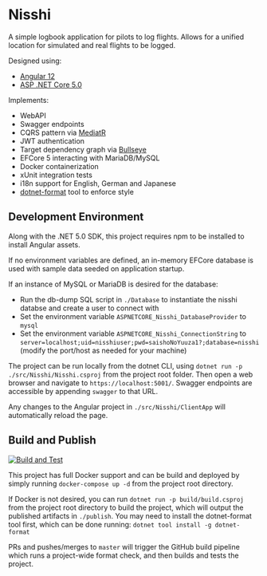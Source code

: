 # Nisshi
A simple logbook application for pilots to log flights. Allows for a unified location for simulated and real flights to be logged.

Designed using:
- [Angular 12](https://github.com/angular/angular) 
- [ASP .NET Core 5.0](https://github.com/dotnet/aspnetcore)

Implements:
- WebAPI
- Swagger endpoints
- CQRS pattern via [MediatR](https://github.com/jbogard/MediatR)
- JWT authentication 
- Target dependency graph via [Bullseye](https://github.com/adamralph/bullseye)
- EFCore 5 interacting with MariaDB/MySQL
- Docker containerization
- xUnit integration tests
- i18n support for English, German and Japanese
- [dotnet-format](https://github.com/dotnet/format) tool to enforce style

## Development Environment

Along with the .NET 5.0 SDK, this project requires npm to be installed to install Angular assets.

If no environment variables are defined, an in-memory EFCore database is used with sample data seeded on application startup.

If an instance of MySQL or MariaDB is desired for the database:
 - Run the db-dump SQL script in `./Database` to instantiate the nisshi databse and create a user to connect with
 - Set the environment variable `ASPNETCORE_Nisshi_DatabaseProvider` to `mysql`
 - Set the environment variable `ASPNETCORE_Nisshi_ConnectionString` to `server=localhost;uid=nisshiuser;pwd=saishoNoYuuza1?;database=nisshi` (modify the port/host as needed for your machine)

The project can be run locally from the dotnet CLI, using `dotnet run -p ./src/Nisshi/Nisshi.csproj` from the project root folder. Then open a web browser and navigate to `https://localhost:5001/`. Swagger endpoints are accessible by appending `swagger` to that URL.

Any changes to the Angular project in `./src/Nisshi/ClientApp` will automatically reload the page.

## Build and Publish

[![Build and Test](https://github.com/chris-ali/nisshi/actions/workflows/buildAndTest.yml/badge.svg)](https://github.com/chris-ali/nisshi/actions/workflows/buildAndTest.yml)

This project has full Docker support and can be build and deployed by simply running `docker-compose up -d` from the project root directory. 

If Docker is not desired, you can run `dotnet run -p build/build.csproj` from the project root directory to build the project, which will output the published artifacts in `./publish`. You may need to install the dotnet-format tool first, which can be done running: `dotnet tool install -g dotnet-format`

PRs and pushes/merges to `master` will trigger the GitHub build pipeline which runs a project-wide format check, and then builds and tests the project.
